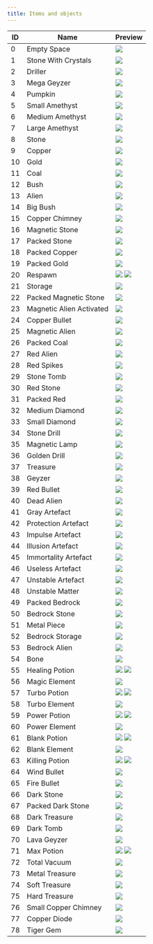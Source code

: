 ```yaml
---
title: Items and objects
---
```


| ID  | Name                     | Preview                                             |
| --- | ------------------------ | --------------------------------------------------- |
| 0   | Empty Space              | ![](/img/items/Empty.png)                           |
| 1   | Stone With Crystals      | ![](/img/items/Nn1.png)                             |
| 2   | Driller                  | ![](/img/items/Nn2.png)                             |
| 3   | Mega Geyzer              | ![](/img/items/Nn3.png)                             |
| 4   | Pumpkin                  | ![](/img/items/Nn4.png)                             |
| 5   | Small Amethyst           | ![](/img/items/Nn5.png)                             |
| 6   | Medium Amethyst          | ![](/img/items/Nn6.png)                             |
| 7   | Large Amethyst           | ![](/img/items/Nn7.png)                             |
| 8   | Stone                    | ![](/img/items/Nn8.png)                             |
| 9   | Copper                   | ![](/img/items/Nn9.png)                             |
| 10  | Gold                     | ![](/img/items/Nn10.png)                            |
| 11  | Coal                     | ![](/img/items/Nn11.png)                            |
| 12  | Bush                     | ![](/img/items/Nn12.png)                            |
| 13  | Alien                    | ![](/img/items/Nn13.png)                            |
| 14  | Big Bush                 | ![](/img/items/Nn14.png)                            |
| 15  | Copper Chimney           | ![](/img/items/Empty.png)                           |
| 16  | Magnetic Stone           | ![](/img/items/Nn16.png)                            |
| 17  | Packed Stone             | ![](/img/items/Nn17.png)                            |
| 18  | Packed Copper            | ![](/img/items/Nn18.png)                            |
| 19  | Packed Gold              | ![](/img/items/Nn19.png)                            |
| 20  | Respawn                  | ![](/img/items/Nn20A.png) ![](/img/items/Nn20U.png) |
| 21  | Storage                  | ![](/img/items/Nn21.png)                            |
| 22  | Packed Magnetic Stone    | ![](/img/items/Nn22.png)                            |
| 23  | Magnetic Alien Activated | ![](/img/items/Empty.png)                           |
| 24  | Copper Bullet            | ![](/img/items/Nn24.png)                            |
| 25  | Magnetic Alien           | ![](/img/items/Nn25.png)                            |
| 26  | Packed Coal              | ![](/img/items/Nn26.png)                            |
| 27  | Red Alien                | ![](/img/items/Nn27.png)                            |
| 28  | Red Spikes               | ![](/img/items/Nn28.png)                            |
| 29  | Stone Tomb               | ![](/img/items/Nn29.png)                            |
| 30  | Red Stone                | ![](/img/items/Nn30.png)                            |
| 31  | Packed Red               | ![](/img/items/Nn31.png)                            |
| 32  | Medium Diamond           | ![](/img/items/Nn32.png)                            |
| 33  | Small Diamond            | ![](/img/items/Nn33.png)                            |
| 34  | Stone Drill              | ![](/img/items/Nn34.png)                            |
| 35  | Magnetic Lamp            | ![](/img/items/Nn35.png)                            |
| 36  | Golden Drill             | ![](/img/items/Nn36.png)                            |
| 37  | Treasure                 | ![](/img/items/Empty.png)                           |
| 38  | Geyzer                   | ![](/img/items/Nn38.png)                            |
| 39  | Red Bullet               | ![](/img/items/Nn39.png)                            |
| 40  | Dead Alien               | ![](/img/items/Nn40.png)                            |
| 41  | Gray Artefact            | ![](/img/items/Nn41.png)                            |
| 42  | Protection Artefact      | ![](/img/items/Nn42.png)                            |
| 43  | Impulse Artefact         | ![](/img/items/Nn43.png)                            |
| 44  | Illusion Artefact        | ![](/img/items/Nn44.png)                            |
| 45  | Immortality Artefact     | ![](/img/items/Nn45.png)                            |
| 46  | Useless Artefact         | ![](/img/items/Nn46.png)                            |
| 47  | Unstable Artefact        | ![](/img/items/Nn47.png)                            |
| 48  | Unstable Matter          | ![](/img/items/Nn48.png)                            |
| 49  | Packed Bedrock           | ![](/img/items/Empty.png)                           |
| 50  | Bedrock Stone            | ![](/img/items/Empty.png)                           |
| 51  | Metal Piece              | ![](/img/items/Nn51.png)                            |
| 52  | Bedrock Storage          | ![](/img/items/Empty.png)                           |
| 53  | Bedrock Alien            | ![](/img/items/Empty.png)                           |
| 54  | Bone                     | ![](/img/items/Nn54.png)                            |
| 55  | Healing Potion           | ![](/img/items/Nn55A.png) ![](/img/items/Nn55U.png) |
| 56  | Magic Element            | ![](/img/items/Nn56.png)                            |
| 57  | Turbo Potion             | ![](/img/items/Nn57A.png) ![](/img/items/Nn57U.png) |
| 58  | Turbo Element            | ![](/img/items/Nn58.png)                            |
| 59  | Power Potion             | ![](/img/items/Nn59A.png) ![](/img/items/Nn59U.png) |
| 60  | Power Element            | ![](/img/items/Nn60.png)                            |
| 61  | Blank Potion             | ![](/img/items/Nn61A.png) ![](/img/items/Nn61U.png) |
| 62  | Blank Element            | ![](/img/items/Nn62.png)                            |
| 63  | Killing Potion           | ![](/img/items/Nn63A.png) ![](/img/items/Nn63U.png) |
| 64  | Wind Bullet              | ![](/img/items/Nn64b.png)                           |
| 65  | Fire Bullet              | ![](/img/items/Nn65.png)                            |
| 66  | Dark Stone               | ![](/img/items/Nn66.png)                            |
| 67  | Packed Dark Stone        | ![](/img/items/Nn67.png)                            |
| 68  | Dark Treasure            | ![](/img/items/Empty.png)                           |
| 69  | Dark Tomb                | ![](/img/items/Nn69.png)                            |
| 70  | Lava Geyzer              | ![](/img/items/Nn70.png)                            |
| 71  | Max Potion               | ![](/img/items/Nn71A.png) ![](/img/items/Nn71U.png) |
| 72  | Total Vacuum             | ![](/img/items/Empty.png)                           |
| 73  | Metal Treasure           | ![](/img/items/Empty.png)                           |
| 74  | Soft Treasure            | ![](/img/items/Empty.png)                           |
| 75  | Hard Treasure            | ![](/img/items/Empty.png)                           |
| 76  | Small Copper Chimney     | ![](/img/items/Empty.png)                           |
| 77  | Copper Diode             | ![](/img/items/Nn77.png)                           |
| 78  | Tiger Gem                | ![](/img/items/Empty.png)                           |
